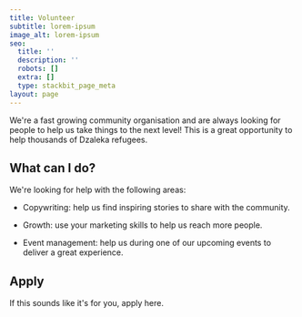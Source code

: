 ```yaml
---
title: Volunteer
subtitle: lorem-ipsum
image_alt: lorem-ipsum
seo:
  title: ''
  description: ''
  robots: []
  extra: []
  type: stackbit_page_meta
layout: page
---
```

We're a fast growing community organisation and are always looking for people to help us take things to the next level! This is a great opportunity to help thousands of Dzaleka refugees.

## What can I do?

We're looking for help with the following areas:

*   Copywriting: help us find inspiring stories to share with the community.

*   Growth: use your marketing skills to help us reach more people.

*   Event management: help us during one of our upcoming events to deliver a great experience.

## Apply

If this sounds like it's for you, apply here.
